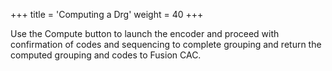 +++
title = 'Computing a Drg'
weight = 40
+++

Use the Compute button to launch the encoder and proceed with confirmation of codes and sequencing
to complete grouping and return the computed grouping and codes to Fusion CAC.

